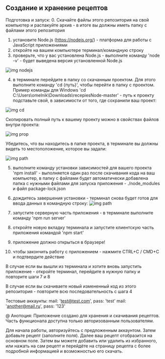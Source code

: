 ## Создание и хранение рецептов

Подготовка и запуск:
0. Скачайте файлы этого репозитория на свой компьютер и распакуйте архив - в итоге вы должны иметь папку с файлами этого репозитория

1. установите Node.js (https://nodejs.org/) - платформа для работы с JavaScript приложениями
2. откройте на вашем компьютере терминал/командную строку
3. проверьте, что у вас установлена Node.js - выполните команду 'node -v' - будет выведена версия установленной Node.js

![img nodejs](https://github.com/Melnioks/recipes/blob/main/nodev.jpg)

4. в терминале перейдите в папку со скачанным проектом. Для этого выполните команду 'cd {путь}', чтобы перейти в папку с проектом. Пример команды для Windows 'cd C:\Users\omelnik\Downloads\recepiesNode-master' - путь к проекту подставьте свой, в зависимости от того, где сохранили ваш проект:

![img cd](https://github.com/Melnioks/recipes/blob/main/cd%20path.jpg)

Скопировать полный путь к вашему проекту можно в свойствах файлов внутри проекта:

![img prop](https://github.com/Melnioks/recipes/blob/main/propert.jpg)

Убедитесь, что вы находитесь в папке проекта, в терминале вы должны видеть то местоположение, которое вы задали:

![img path](https://github.com/Melnioks/recipes/blob/main/path.jpg)

5. выполните команду установки зависимостей для вашего проекта 'npm install' - выполняется один раз после скачивания кода на ваш компьютер, в папку с файлами будет автоматически добавлена папка с нужными файлами для запуска приложения - ./node_modules и файл package-lock.json
6. дождитесь завершения установки - терминал снова будет готов для ввода данных в командную строку:
![img path](https://github.com/Melnioks/recipes/blob/main/path.jpg)

7. запустите серверную часть приложения - в терминале выполните команду 'npm run server'
8. откройте новую вкладку терминала и запустите клиентскую часть приложения командой 'npm start'
9. приложение должно открыться в браузере!
10. чтобы закончить работу с приложением - нажмите CTRL+C / CMD+C и подтвердите действие


В случае если вы вышли из терминала и хотите вновь запустить приложение - откройте терминал, перейдите в нужную папку и повторите шаги 7 и 8 

В случае если вы скачиваете новый измененный код из этого репозитория - повторите всю последовательность с шага 4


Тестовые аккаунты: 
   mail: 'test@test.com', pass: 'test'
   mail: 'another@mail.ru', pass: '123'

@
Анотоция:
  Приложение создано для хранения и скачивания рецептов. Часть функционала доступна только авторизованным пользователям.

  Для начала работы, авторизуйтесь с предложенным аккаунтом.
  Затем добавьте рецепт (заполните поля). Далее ваш рецепт отобразится на основном поле.
  Затем вы можете добавить или удалить из избранного, или нажать на сам рецепт и перейдёте на страницу рецепта с более подробной информацией и возможностью его скачать.
